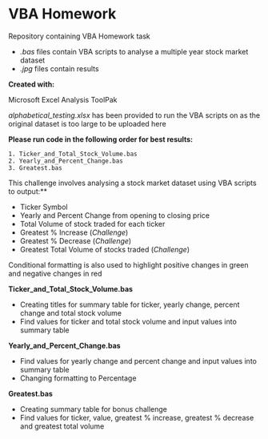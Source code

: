 # VBA Homework
Repository containing VBA Homework task  
- _.bas_ files contain VBA scripts to analyse a multiple year stock market dataset
- _.jpg_ files contain results

**Created with:**
 
Microsoft Excel Analysis ToolPak  

_alphabetical_testing.xlsx_ has been provided to run the VBA scripts on as the original dataset is too large to be uploaded here

**Please run code in the following order for best results:**
```
1. Ticker_and_Total_Stock_Volume.bas
2. Yearly_and_Percent_Change.bas
3. Greatest.bas
```
  
This challenge involves analysing a stock market dataset using VBA scripts to output:**
- Ticker Symbol
- Yearly and Percent Change from opening to closing price
- Total Volume of stock traded for each ticker
- Greatest % Increase (_Challenge_)
- Greatest % Decrease (_Challenge_)
- Greatest Total Volume of stocks traded (_Challenge_)
  
Conditional formatting is also used to highlight positive changes in green and negative changes in red
  
**Ticker_and_Total_Stock_Volume.bas**
- Creating titles for summary table for ticker, yearly change, percent change and total stock volume
- Find values for ticker and total stock volume and input values into summary table
  
**Yearly_and_Percent_Change.bas**
- Find values for yearly change and percent change and input values into summary table
- Changing formatting to Percentage

**Greatest.bas**
- Creating summary table for bonus challenge
- Find values for ticker, value, greatest % increase, greatest % decrease and greatest total volume
